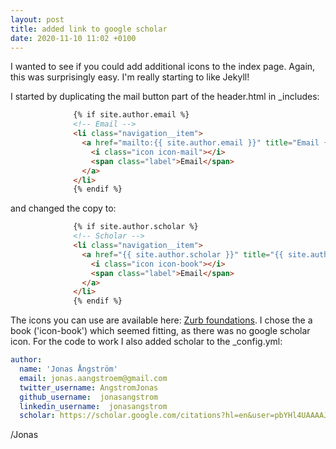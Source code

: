 ```yaml
---
layout: post
title: added link to google scholar
date: 2020-11-10 11:02 +0100
---
```

I wanted to see if you could add additional icons to the index page. Again, this was surprisingly easy.
I'm really starting to like Jekyll!

I started by duplicating the mail button part of the header.html in _includes:
```html
              {% if site.author.email %}
              <!-- Email -->
              <li class="navigation__item">
                <a href="mailto:{{ site.author.email }}" title="Email {{ site.author.email }}" target="_blank">
                  <i class="icon icon-mail"></i>
                  <span class="label">Email</span>
                </a>
              </li>
              {% endif %}
```
and changed the copy to:
```html
              {% if site.author.scholar %}
              <!-- Scholar -->
              <li class="navigation__item">
                <a href="{{ site.author.scholar }}" title="{{ site.author.name }} on Google Scholar" target="_blank">
                  <i class="icon icon-book"></i>
                  <span class="label">Email</span>
                </a>
              </li>
              {% endif %}
```

The icons you can use are available here:
[Zurb foundations]("https://zurb.com/playground/foundation-icon-fonts-3").
I chose the a book ('icon-book') which seemed fitting, as there was no google scholar icon. For the code to work I also
added scholar to the _config.yml:

```yml
author:
  name: 'Jonas Ångström'
  email: jonas.aangstroem@gmail.com
  twitter_username: AngstromJonas
  github_username:  jonasangstrom
  linkedin_username:  jonasangstrom
  scholar: https://scholar.google.com/citations?hl=en&user=pbYHl4UAAAAJ
```


/Jonas